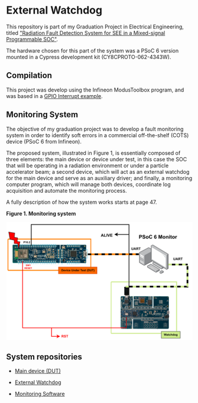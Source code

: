 # External Watchdog

This repository is part of my Graduation Project in Electrical Engineering, titled ["Radiation Fault Detection System for SEE in a Mixed-signal Programmable SOC"](https://github.com/eduardofabbris/psoc_monitor/blob/main/doc/graduation_thesis.pdf).

The hardware chosen for this part of the system was a PSoC 6 version mounted in a Cypress development kit (CY8CPROTO-062-4343W).

## Compilation

This project was develop using the Infineon ModusToolbox program, and was based in a [GPIO Interrupt example](https://github.com/Infineon/mtb-example-hal-gpio-interrupt).

## Monitoring System

The objective of my graduation project was to develop a fault monitoring system
in order to identify soft errors in a commercial off-the-shelf (COTS) device (PSoC 6 from Infineon).

The proposed system, illustrated in Figure 1, is essentially composed of three elements: the main device or
device under test, in this case the SOC that will be operating in a radiation environment or under
a particle accelerator beam; a second device, which will act as an external watchdog for the main
device and serve as an auxiliary driver; and finally, a monitoring computer program, which will
manage both devices, coordinate log acquisition and automate the monitoring process.

A fully description of how the system works starts at page 47.

**Figure 1. Monitoring system**

![Monitoring system Menu](imgs/monitoring_system.png)

## System repositories

* [Main device (DUT)](https://github.com/eduardofabbris/error_detection)

* [External Watchdog](https://github.com/eduardofabbris/external_watchdog)

* [Monitoring Software](https://github.com/eduardofabbris/psoc_monitor)
